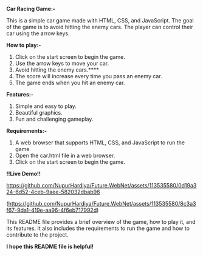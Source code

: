 **Car Racing Game:-**

This is a simple car game made with HTML, CSS, and JavaScript. The goal of the game is to avoid hitting the enemy cars. The player can control their car using the arrow keys.

**How to play:-**
1. Click on the start screen to begin the game.
2. Use the arrow keys to move your car.
3. Avoid hitting the enemy cars.****
4. The score will increase every time you pass an enemy car.
5. The game ends when you hit an enemy car.

**Features:-**

1. Simple and easy to play.
2. Beautiful graphics.
3. Fun and challenging gameplay.
   
**Requirements:-**

1. A web browser that supports HTML, CSS, and JavaScript to run the game
2. Open the car.html file in a web browser.
3. Click on the start screen to begin the game.

**!!Live Demo!!**

https://github.com/NupurHardiya/Future.WebNet/assets/113535580/0d19a324-6d52-4ceb-9aee-582032dbab96

(https://github.com/NupurHardiya/Future.WebNet/assets/113535580/8c3a3f67-9da1-419e-aa96-4f6eb717992d)


This README file provides a brief overview of the game, how to play it, and its features. It also includes the requirements to run the game and how to contribute to the project.

**I hope this README file is helpful!**
